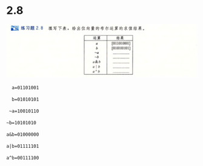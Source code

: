 # 2.8

![image-20250315220928726](image-20250315220928726.png)

`  a=01101001`

`  b=01010101`

` ~a=10010110`

`~b=10101010`

`a&b=01000000`

`a|b=01111101`

`a^b=00111100`